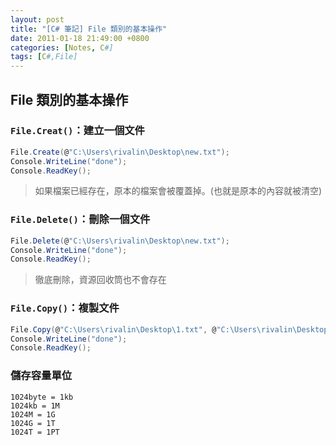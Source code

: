 ```yaml
---
layout: post
title: "[C# 筆記] File 類別的基本操作"
date: 2011-01-18 21:49:00 +0800
categories: [Notes, C#]
tags: [C#,File]
---
```


## File 類別的基本操作
### `File.Creat()`：建立一個文件
```c#
File.Create(@"C:\Users\rivalin\Desktop\new.txt");
Console.WriteLine("done");
Console.ReadKey();
```
> 如果檔案已經存在，原本的檔案會被覆蓋掉。(也就是原本的內容就被清空)

### `File.Delete()`：刪除一個文件
```c#
File.Delete(@"C:\Users\rivalin\Desktop\new.txt");
Console.WriteLine("done");
Console.ReadKey();
```
> 徹底刪除，資源回收筒也不會存在

### `File.Copy()`：複製文件
```c#
File.Copy(@"C:\Users\rivalin\Desktop\1.txt", @"C:\Users\rivalin\Desktop\new.txt"); //要複製的文件,新文件名
Console.WriteLine("done");
Console.ReadKey();
```

### 儲存容量單位
```text
1024byte = 1kb
1024kb = 1M
1024M = 1G
1024G = 1T
1024T = 1PT
```
